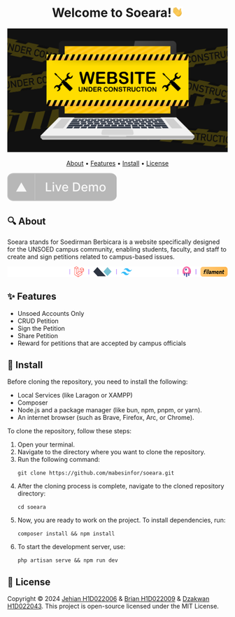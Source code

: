 <h1 align="center">Welcome to Soeara!<img src="https://raw.githubusercontent.com/send0moka/send0moka/main/wave.gif" width="26"></h1>

[![](/public/underdev.svg)]()

<p align="center">
  <a href="#about">About</a> •
  <a href="#features">Features</a> •
  <a href="#install">Install</a> •
  <a href="#license">License</a>
</p>

<img src="https://raw.githubusercontent.com/amertadev/analista101/main/public/assets/demo-button.svg" style="opacity: 0.3">

<h2 id="about">🔍 About</h2>

Soeara stands for Soedirman Berbicara is a website specifically designed for the UNSOED campus community, enabling students, faculty, and staff to create and sign petitions related to campus-based issues.

<img src="public/tech.svg" height="24">

<h2 id="features">✨ Features</h2>

- Unsoed Accounts Only
- CRUD Petition
- Sign the Petition
- Share Petition
- Reward for petitions that are accepted by campus officials

<h2 id="install">🔌 Install</h2>

Before cloning the repository, you need to install the following:

- Local Services (like Laragon or XAMPP)
- Composer
- Node.js and a package manager (like bun, npm, pnpm, or yarn).
- An internet browser (such as Brave, Firefox, Arc, or Chrome).

To clone the repository, follow these steps:

1. Open your terminal.
2. Navigate to the directory where you want to clone the repository.
3. Run the following command:
   ```
   git clone https://github.com/mabesinfor/soeara.git
   ```
4. After the cloning process is complete, navigate to the cloned repository directory:
   ```
   cd soeara
   ```
5. Now, you are ready to work on the project. To install dependencies, run:
   ```
   composer install && npm install
   ```
6. To start the development server, use:
   ```
   php artisan serve && npm run dev
   ```

<h2 id="license">🔰 License</h2>

Copyright © 2024 [Jehian H1D022006](https://github.com/send0moka/) & [Brian H1D022009](https://github.com/buriane/) & [Dzakwan H1D022043](https://github.com/dzakwanIrfan/). This project is open-source licensed under the MIT License.
